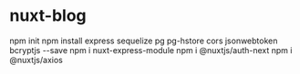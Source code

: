 # nuxt-blog
npm init
npm install express sequelize pg pg-hstore cors jsonwebtoken bcryptjs --save
npm i nuxt-express-module
npm i @nuxtjs/auth-next
npm i @nuxtjs/axios